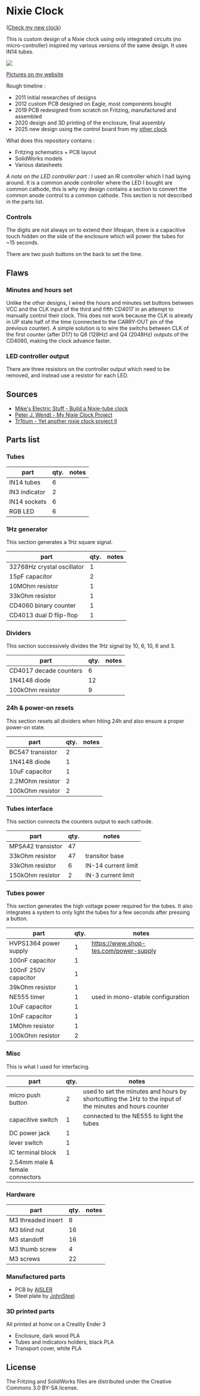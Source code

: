 # Nixie Clock

([Check my new clock](https://github.com/mistic100/Nixie-Clock-IN12))

This is custom design of a Nixie clock using only integrated circuits (no micro-controller) inspired my various versions of the same design. It uses IN14 tubes.

![](https://galerie.strangeplanet.fr/_data/i/upload/2020/06/08/20200608184946-f2dfbe11-me.jpg)

[Pictures on my website](https://galerie.strangeplanet.fr/index.php?/category/73)

Rough timeline :
- 2011 initial researches of designs
- 2012 custom PCB designed on Eagle, most components bought
- 2019 PCB redesigned from scratch on Fritzing, manufactured and assembled
- 2020 design and 3D printing of the enclosure, final assembly
- 2025 new design using the control board from my [other clock](https://github.com/mistic100/Nixie-Clock-IN12)

What does this repository contains :
- Fritzing schematics + PCB layout
- SolidWorks models
- Various datasheets

_A note on the LED controller part :_
I used an IR controller which I had laying around. It is a common anode controller where the LED I bought are common cathode, this is why my design contains a section to convert the common anode control to a common cathode. This section is not described in the parts list.


### Controls

The digits are not always on to extend their lifespan, there is a capacitive touch hidden on the side of the enclosure which will power the tubes for ~15 seconds.

There are two push buttons on the back to set the time.


## Flaws

### Minutes and hours set

Unlike the other designs, I wired the hours and minutes set buttons between VCC and the CLK input of the third and fifth CD4017 in an attempt to manually control their clock. This does not work because the CLK is already in UP state half of the time (connected to the CARRY-OUT pin of the previous counter).
A simple solution is to wire the switchs between CLK of the first counter (after D17) to Q8 (128Hz) and Q4 (2048Hz) outputs of the CD4060, making the clock advance faster.

### LED controller output

There are three resistors on the controller output which need to be removed, and instead use a resistor for each LED.


## Sources

- [Mike's Electric Stuff - Build a Nixie-tube clock](http://www.electricstuff.co.uk/nixclock.html)
- [Peter J. Wendt - My Nixie Clock Project](http://www.mcamafia.de/nixie/ncp_en/ncp.htm)
- [Tr1tium - Yet another nixie clock project II](https://web.archive.org/web/20200124190202/http://tr1tium.com/projects/nixie2)


## Parts list

### Tubes
| part | qty. | notes |
|--|--|--|
| IN14 tubes | 6 |
| IN3 indicator | 2 |
| IN14 sockets | 6 |
| RGB LED | 6 |

### 1Hz generator
This section generates a 1Hz square signal.

| part | qty. | notes |
|--|--|--|
| 32768Hz crystal oscillator| 1 |
| 15pF capacitor | 2 |
| 10MOhm resistor | 1 |
| 33kOhm resistor | 1 |
| CD4060 binary counter | 1 |
| CD4013 dual D flip-flop | 1 |

### Dividers
This section successively divides the 1Hz signal by 10, 6, 10, 6 and 3.

| part | qty. | notes |
|--|--|--|
| CD4017 decade counters | 6 |
| 1N4148 diode | 12 |
| 100kOhm resistor | 9 |

### 24h & power-on resets
This section resets all dividers when hiting 24h and also ensure a proper power-on state.

| part | qty. | notes |
|--|--|--|
| BC547 transistor | 2 |
| 1N4148 diode | 1 |
| 10uF capacitor | 1 |
| 2.2MOhm resistor | 2 |
| 100kOhm resistor | 2 |

### Tubes interface
This section connects the counters output to each cathode.

| part | qty. | notes |
|--|--|--|
| MPSA42 transistor | 47 |
| 33kOhm resistor | 47 | transitor base |
| 33kOhm resistor | 6 | IN-14 current limit |
| 150kOhm resistor | 2 | IN-3 current limit |

### Tubes power
This section generates the high voltage power required for the tubes. It also integrates a system to only light the tubes for a few seconds after pressing a button.

| part | qty. | notes |
|--|--|--|
| HVPS1364 power supply | 1 | https://www.shop-tes.com/power-supply |
| 100nF capacitor | 1 |
| 100nF 250V capacitor | 1 |
| 39kOhm resistor | 1 |
| NE555 timer | 1 | used in mono-stable configuration |
| 10uF capacitor | 1 |
| 10nF capacitor | 1 |
| 1MOhm resistor | 1 |
| 100kOhm resistor | 2 |

### Misc
This is what I used for interfacing.

| part | qty. | notes |
|--|--|--|
| micro push button | 2 | used to set the minutes and hours by shortcutting the 1Hz to the input of the minutes and hours counter |
| capacitive switch | 1 | connected to the NE555 to light the tubes |
| DC power jack | 1 |
| lever switch | 1 |
| IC terminal block | 1 |
| 2.54mm male & female connectors | |

### Hardware
| part | qty. | notes |
|--|--|--|
| M3 threaded insert | 8 |
| M3 blind nut | 16 |
| M3 standoff | 16 |
| M3 thumb screw | 4 |
| M3 screws | 22 |

### Manufactured parts
- PCB by [AISLER](https://aisler.net)  
- Steel plate by [JohnSteel](https://www.john-steel.com)  

### 3D printed parts
All printed at home on a Creality Ender 3

- Enclosure, dark wood PLA
- Tubes and indicators holders, black PLA
- Transport cover, white PLA


## License

The Fritzing and SolidWorks files are distributed under the Creative Commons 3.0 BY-SA license.
